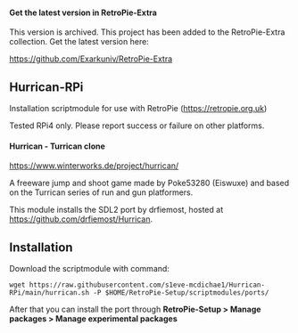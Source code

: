 #### Get the latest version in RetroPie-Extra
This version is archived. This project has been added to the RetroPie-Extra collection. Get the latest version here:

https://github.com/Exarkuniv/RetroPie-Extra
## Hurrican-RPi
Installation scriptmodule for use with RetroPie (https://retropie.org.uk)

Tested RPi4 only. Please report success or failure on other platforms.

#### Hurrican - Turrican clone
https://www.winterworks.de/project/hurrican/

A freeware jump and shoot game made by Poke53280 (Eiswuxe) and based on the Turrican series of run and gun platformers.

This module installs the SDL2 port by drfiemost, hosted at https://github.com/drfiemost/Hurrican.

## Installation

Download the scriptmodule with command:

    wget https://raw.githubusercontent.com/s1eve-mcdichae1/Hurrican-RPi/main/hurrican.sh -P $HOME/RetroPie-Setup/scriptmodules/ports/
After that you can install the port through **RetroPie-Setup > Manage packages > Manage experimental packages**
